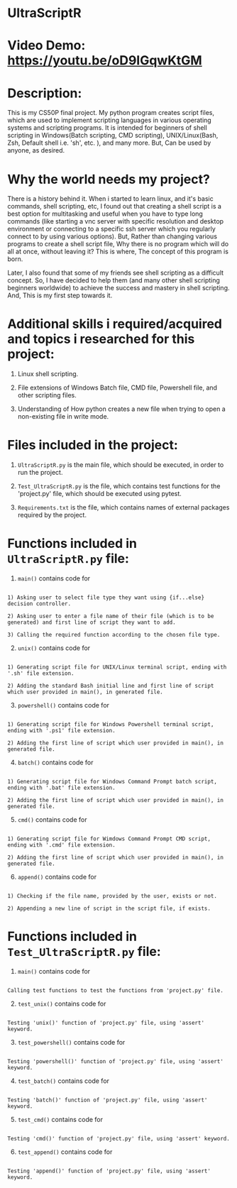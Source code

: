 # UltraScriptR

# Video Demo: https://youtu.be/oD9IGqwKtGM

# Description:

This is my CS50P final project. My python program creates script files, which are used to implement scripting languages in various operating systems and scripting programs. It is intended for beginners of shell scripting in Windows(Batch scripting, CMD scripting), UNIX/Linux(Bash, Zsh, Default shell i.e. 'sh', etc. ), and many more. But, Can be used by anyone, as desired.


# Why the world needs my project?

There is a history behind it. When i started to learn linux, and it's basic commands, shell scripting, etc, I found out that creating a shell script is a best option for multitasking and useful when you have to type long commands (like starting a vnc server with specific resolution and desktop environment or connecting to a specific ssh server which you regularly connect to by using various options). But, Rather than changing various programs to create a shell script file, Why there is no program which will do all at once, without leaving it? This is where, The concept of this program is born.

Later, I also found that some of my friends see shell scripting as a difficult concept. So, I have decided to help them (and many other shell scripting beginners worldwide) to achieve the success and mastery in shell scripting. And, This is my first step towards it.


# Additional skills i required/acquired and topics i researched for this project:

1) Linux shell scripting.

2) File extensions of Windows Batch file, CMD file, Powershell file, and other scripting files.

3) Understanding of How python creates a new file when trying to open a non-existing file in write mode.


# Files included in the project:

1) `UltraScriptR.py` is the main file, which should be executed, in order to run the project.


2) `Test_UltraScriptR.py` is the file, which contains test functions for the 'project.py' file, which should be executed using pytest.


3) `Requirements.txt` is the file, which contains names of external packages required by the project.


# Functions included in `UltraScriptR.py` file:

1) `main()` contains code for

```

1) Asking user to select file type they want using {if...else} decision controller.

2) Asking user to enter a file name of their file (which is to be generated) and first line of script they want to add.

3) Calling the required function according to the chosen file type.

```

2) `unix()` contains code for

```

1) Generating script file for UNIX/Linux terminal script, ending with '.sh' file extension.

2) Adding the standard Bash initial line and first line of script which user provided in main(), in generated file.

```

3) `powershell()` contains code for

```

1) Generating script file for Windows Powershell terminal script, ending with '.ps1' file extension.

2) Adding the first line of script which user provided in main(), in generated file.

```

4) `batch()` contains code for

```

1) Generating script file for Windows Command Prompt batch script, ending with '.bat' file extension.

2) Adding the first line of script which user provided in main(), in generated file.

```

5) `cmd()` contains code for

```

1) Generating script file for Wimdows Command Prompt CMD script, ending with '.cmd' file extension.

2) Adding the first line of script which user provided in main(), in generated file.

```

6) `append()` contains code for

```

1) Checking if the file name, provided by the user, exists or not.

2) Appending a new line of script in the script file, if exists.

```


# Functions included in `Test_UltraScriptR.py` file:

1) `main()` contains code for

```

Calling test functions to test the functions from 'project.py' file.

```

2) `test_unix()` contains code for

```

Testing 'unix()' function of 'project.py' file, using 'assert' keyword.

```

3) `test_powershell()` contains code for

```

Testing 'powershell()' function of 'project.py' file, using 'assert' keyword.

```

4) `test_batch()` contains code for

```

Testing 'batch()' function of 'project.py' file, using 'assert' keyword.

```

5) `test_cmd()` contains code for

```

Testing 'cmd()' function of 'project.py' file, using 'assert' keyword.

```

6) `test_append()` contains code for

```

Testing 'append()' function of 'project.py' file, using 'assert' keyword.

```


